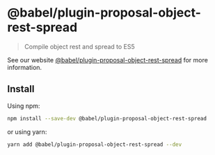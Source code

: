 # @babel/plugin-proposal-object-rest-spread

> Compile object rest and spread to ES5

See our website [@babel/plugin-proposal-object-rest-spread](https://babeljs.io/docs/en/babel-plugin-proposal-object-rest-spread) for more information.

## Install

Using npm:

```sh
npm install --save-dev @babel/plugin-proposal-object-rest-spread
```

or using yarn:

```sh
yarn add @babel/plugin-proposal-object-rest-spread --dev
```
